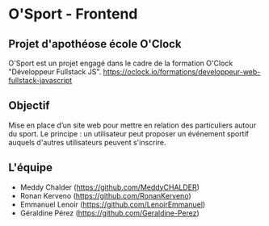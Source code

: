 # O'Sport - Frontend

## Projet d'apothéose école O'Clock

O'Sport est un projet engagé dans le cadre de la formation O'Clock "Développeur Fullstack JS".
https://oclock.io/formations/developpeur-web-fullstack-javascript

## Objectif

Mise en place d’un site web pour mettre en relation des particuliers autour du sport. Le principe : un utilisateur peut proposer un événement sportif auquels d'autres utilisateurs peuvent s'inscrire.

## L'équipe

- Meddy Chalder (https://github.com/MeddyCHALDER)
- Ronan Kerveno (https://github.com/RonanKerveno)
- Emmanuel Lenoir (https://github.com/LenoirEmmanuel)
- Géraldine Pérez (https://github.com/Geraldine-Perez)

